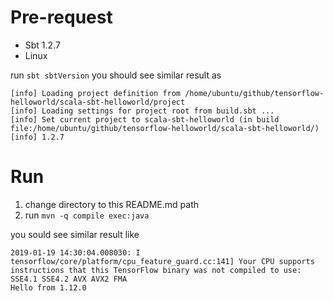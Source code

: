 
Pre-request
=====
- Sbt  1.2.7
- Linux


run `sbt sbtVersion` you should see similar result as 

```
[info] Loading project definition from /home/ubuntu/github/tensorflow-helloworld/scala-sbt-helloworld/project
[info] Loading settings for project root from build.sbt ...
[info] Set current project to scala-sbt-helloworld (in build file:/home/ubuntu/github/tensorflow-helloworld/scala-sbt-helloworld/)
[info] 1.2.7
```


Run
=====
1. change directory to this README.md path
2. run `mvn -q compile exec:java`

you sould see similar result like

```
2019-01-19 14:30:04.008030: I tensorflow/core/platform/cpu_feature_guard.cc:141] Your CPU supports instructions that this TensorFlow binary was not compiled to use: SSE4.1 SSE4.2 AVX AVX2 FMA
Hello from 1.12.0
```

